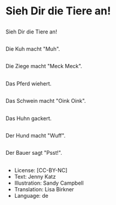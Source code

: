 # Sieh Dir die Tiere an!

##
Sieh Dir die Tiere an!

##
Die Kuh macht "Muh".

##
Die Ziege macht "Meck Meck".

##
Das Pferd wiehert.

##
Das Schwein macht "Oink Oink". 

##
Das Huhn gackert.

##
Der Hund macht "Wuff".

##
Der Bauer sagt "Psst!".

##
* License: [CC-BY-NC]
* Text: Jenny Katz
* Illustration: Sandy Campbell
* Translation: Lisa Birkner
* Language: de
